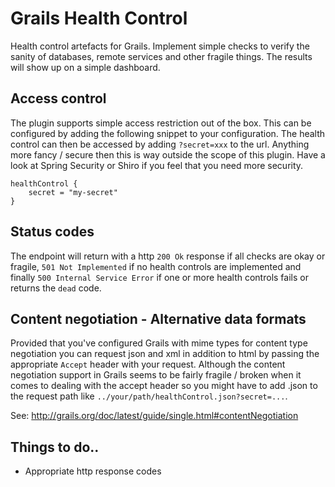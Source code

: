 Grails Health Control
=====================

Health control artefacts for Grails. Implement simple checks to verify the sanity of databases, remote services and other fragile things. The results will show up on a simple dashboard.



Access control 
--------------

The plugin supports simple access restriction out of the box. This can be configured by adding the following snippet to your configuration. The health control can then be accessed by adding `?secret=xxx` to the url. Anything more fancy / secure then this is way outside the scope of this plugin. Have a look at Spring Security or Shiro if you feel that you need more security. 

    healthControl {
        secret = "my-secret"
    }


Status codes
------------

The endpoint will return with a http `200 Ok` response if all checks are okay or fragile, `501 Not Implemented` if no health controls are implemented and finally `500 Internal Service Error` if one or more health controls fails or returns the `dead` code.


Content negotiation - Alternative data formats
----------------------------------------------

Provided that you've configured Grails with mime types for content type negotiation you can request json and xml in addition to html by passing the appropriate `Accept` header with your request. Although the content negotiation support in Grails seems to be fairly fragile / broken when it comes to dealing with the accept header so you might have to add .json to the request path like `../your/path/healthControl.json?secret=...`.

See: http://grails.org/doc/latest/guide/single.html#contentNegotiation


Things to do..
--------------

* Appropriate http response codes
